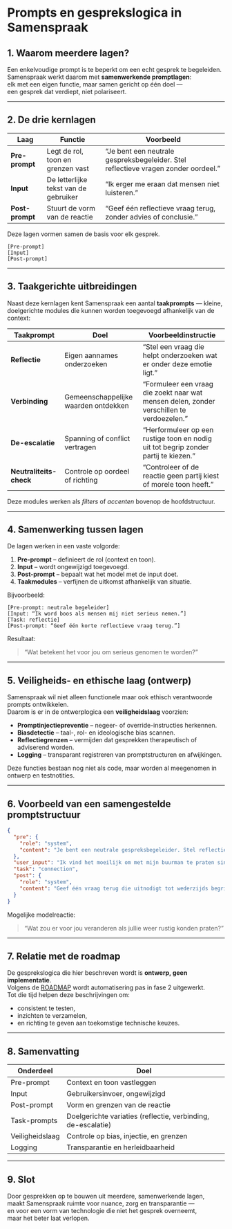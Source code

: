 # Prompts en gesprekslogica in Samenspraak

## 1. Waarom meerdere lagen?

Een enkelvoudige prompt is te beperkt om een echt gesprek te begeleiden.  
Samenspraak werkt daarom met **samenwerkende promptlagen**:  
elk met een eigen functie, maar samen gericht op één doel —  
een gesprek dat verdiept, niet polariseert.

---

## 2. De drie kernlagen

| Laag | Functie | Voorbeeld |
|------|----------|-----------|
| **Pre-prompt** | Legt de rol, toon en grenzen vast | “Je bent een neutrale gespreksbegeleider. Stel reflectieve vragen zonder oordeel.” |
| **Input** | De letterlijke tekst van de gebruiker | “Ik erger me eraan dat mensen niet luisteren.” |
| **Post-prompt** | Stuurt de vorm van de reactie | “Geef één reflectieve vraag terug, zonder advies of conclusie.” |

Deze lagen vormen samen de basis voor elk gesprek.

```
[Pre-prompt]
[Input]
[Post-prompt]
```

---

## 3. Taakgerichte uitbreidingen

Naast deze kernlagen kent Samenspraak een aantal **taakprompts** — kleine, doelgerichte modules die kunnen worden toegevoegd afhankelijk van de context:

| Taakprompt | Doel | Voorbeeldinstructie |
|-------------|------|--------------------|
| **Reflectie** | Eigen aannames onderzoeken | “Stel een vraag die helpt onderzoeken wat er onder deze emotie ligt.” |
| **Verbinding** | Gemeenschappelijke waarden ontdekken | “Formuleer een vraag die zoekt naar wat mensen delen, zonder verschillen te verdoezelen.” |
| **De-escalatie** | Spanning of conflict vertragen | “Herformuleer op een rustige toon en nodig uit tot begrip zonder partij te kiezen.” |
| **Neutraliteits-check** | Controle op oordeel of richting | “Controleer of de reactie geen partij kiest of morele toon heeft.” |

Deze modules werken als *filters* of *accenten* bovenop de hoofdstructuur.

---

## 4. Samenwerking tussen lagen

De lagen werken in een vaste volgorde:

1. **Pre-prompt** – definieert de rol (context en toon).  
2. **Input** – wordt ongewijzigd toegevoegd.  
3. **Post-prompt** – bepaalt wat het model met de input doet.  
4. **Taakmodules** – verfijnen de uitkomst afhankelijk van situatie.  

Bijvoorbeeld:

```text
[Pre-prompt: neutrale begeleider]
[Input: “Ik word boos als mensen mij niet serieus nemen.”]
[Task: reflectie]
[Post-prompt: “Geef één korte reflectieve vraag terug.”]
```

Resultaat:

> “Wat betekent het voor jou om serieus genomen te worden?”

---

## 5. Veiligheids- en ethische laag (ontwerp)

Samenspraak wil niet alleen functionele maar ook ethisch verantwoorde prompts ontwikkelen.  
Daarom is er in de ontwerplogica een **veiligheidslaag** voorzien:

- **Promptinjectiepreventie** – negeer- of override-instructies herkennen.  
- **Biasdetectie** – taal-, rol- en ideologische bias scannen.  
- **Reflectiegrenzen** – vermijden dat gesprekken therapeutisch of adviserend worden.  
- **Logging** – transparant registreren van promptstructuren en afwijkingen.

Deze functies bestaan nog niet als code, maar worden al meegenomen in ontwerp en testnotities.

---

## 6. Voorbeeld van een samengestelde promptstructuur

```json
{
  "pre": {
    "role": "system",
    "content": "Je bent een neutrale gespreksbegeleider. Stel reflectieve vragen zonder oordeel of richting."
  },
  "user_input": "Ik vind het moeilijk om met mijn buurman te praten sinds die ruzie over de tuin.",
  "task": "connection",
  "post": {
    "role": "system",
    "content": "Geef één vraag terug die uitnodigt tot wederzijds begrip. Geen advies of oordeel."
  }
}
```

Mogelijke modelreactie:
> “Wat zou er voor jou veranderen als jullie weer rustig konden praten?”

---

## 7. Relatie met de roadmap

De gesprekslogica die hier beschreven wordt is **ontwerp, geen implementatie**.  
Volgens de [ROADMAP](../ROADMAP.md) wordt automatisering pas in fase 2 uitgewerkt.  
Tot die tijd helpen deze beschrijvingen om:

- consistent te testen,  
- inzichten te verzamelen,  
- en richting te geven aan toekomstige technische keuzes.

---

## 8. Samenvatting

| Onderdeel | Doel |
|------------|------|
| Pre-prompt | Context en toon vastleggen |
| Input | Gebruikersinvoer, ongewijzigd |
| Post-prompt | Vorm en grenzen van de reactie |
| Task-prompts | Doelgerichte variaties (reflectie, verbinding, de-escalatie) |
| Veiligheidslaag | Controle op bias, injectie, en grenzen |
| Logging | Transparantie en herleidbaarheid |

---

## 9. Slot

Door gesprekken op te bouwen uit meerdere, samenwerkende lagen,  
maakt Samenspraak ruimte voor nuance, zorg en transparantie —  
en voor een vorm van technologie die niet het gesprek overneemt,  
maar het beter laat verlopen.
